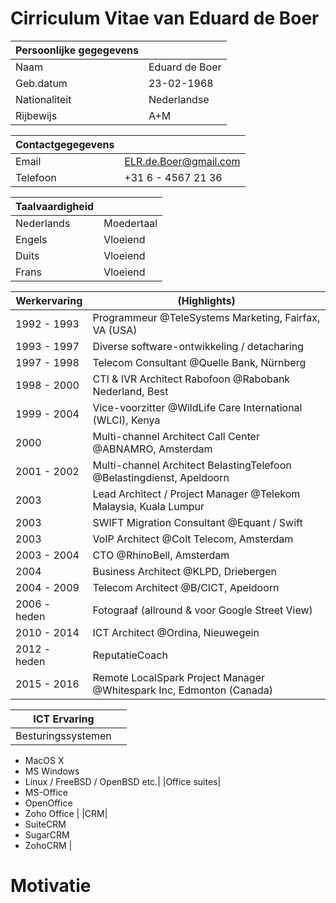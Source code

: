 # Cirriculum Vitae van Eduard de Boer

|Persoonlijke gegegevens   |   |
|---|---|
|Naam   |Eduard de Boer      |
|Geb.datum|23-02-1968|
|Nationaliteit|Nederlandse|
|Rijbewijs|A+M|

|Contactgegegevens   |   |
|---|---|
|Email|[ELR.de.Boer@gmail.com](mailto:ELR.de.Boer@gmail.com)|
|Telefoon|+31 6 - 4567 21 36|

|Taalvaardigheid|   |
|---|---|
|Nederlands|Moedertaal|
|Engels|Vloeiend|
|Duits|Vloeiend|
|Frans|Vloeiend|

|Werkervaring|(Highlights) |
|---|---|
|1992 - 1993|Programmeur @TeleSystems Marketing, Fairfax, VA (USA)|
|1993 - 1997|Diverse software-ontwikkeling / detacharing|
|1997 - 1998|Telecom Consultant @Quelle Bank, Nürnberg|
|1998 - 2000|CTI & IVR Architect Rabofoon @Rabobank Nederland, Best|
|1999 - 2004|Vice-voorzitter @WildLife Care International (WLCI), Kenya|
|2000|Multi-channel Architect Call Center @ABNAMRO, Amsterdam|
|2001 - 2002|Multi-channel Architect BelastingTelefoon @Belastingdienst, Apeldoorn|
|2003|Lead Architect / Project Manager @Telekom Malaysia, Kuala Lumpur|
|2003|SWIFT Migration Consultant @Equant / Swift|
|2003|VoIP Architect @Colt Telecom, Amsterdam|
|2003 - 2004|CTO @RhinoBell, Amsterdam|
|2004|Business Architect @KLPD, Driebergen|
|2004 - 2009|Telecom Architect @B/CICT, Apeldoorn|
|2006 - heden|Fotograaf (allround & voor Google Street View)|
|2010 - 2014|ICT Architect @Ordina, Nieuwegein|
|2012 - heden|ReputatieCoach|
|2015 - 2016|Remote LocalSpark Project Manager @Whitespark Inc, Edmonton (Canada)|

|ICT Ervaring||
|---|---|
|Besturingssystemen|
* MacOS X
* MS Windows
* Linux / FreeBSD / OpenBSD etc.|
|Office suites|
* MS-Office
* OpenOffice
* Zoho Office 
|
|CRM|
* SuiteCRM
* SugarCRM
* ZohoCRM
|


# Motivatie

